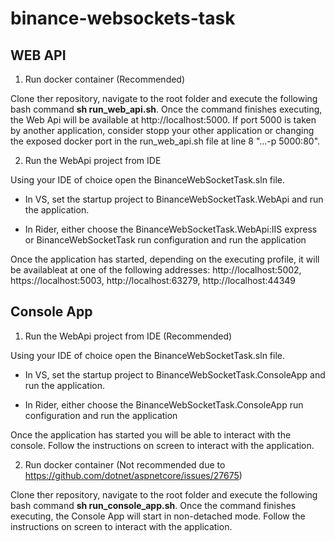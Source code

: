 # binance-websockets-task

## WEB API

1. Run docker container (Recommended)

Clone ther repository, navigate to the root folder and execute the following bash command **sh run_web_api.sh**. Once the command finishes executing, the Web Api will be available at http://localhost:5000. If port 5000 is taken by another application, consider stopp your other application or changing the exposed docker port in the run_web_api.sh file at line 8  "...-p 5000:80".

2. Run the WebApi project from IDE

Using your IDE of choice open the BinanceWebSocketTask.sln file. 

- In VS, set the startup project to BinanceWebSocketTask.WebApi and run the application.

- In Rider, either choose the BinanceWebSocketTask.WebApi:IIS express or BinanceWebSocketTask run configuration and run the application

Once the application has started, depending on the executing profile, it will be availableat at one of the following addresses: http://localhost:5002, https://localhost:5003, http://localhost:63279, http://localhost:44349

## Console App

1. Run the WebApi project from IDE (Recommended)

Using your IDE of choice open the BinanceWebSocketTask.sln file. 

- In VS, set the startup project to BinanceWebSocketTask.ConsoleApp and run the application.

- In Rider, either choose the BinanceWebSocketTask.ConsoleApp run configuration and run the application

Once the application has started you will be able to interact with the console. Follow the instructions on screen to interact with the application.

2. Run docker container (Not recommended due to https://github.com/dotnet/aspnetcore/issues/27675)

Clone ther repository, navigate to the root folder and execute the following bash command **sh run_console_app.sh**. Once the command finishes executing, the Console App will start in non-detached mode. Follow the instructions on screen to interact with the application.

